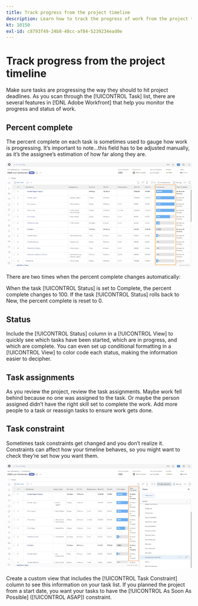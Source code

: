 ```yaml
---
title: Track progress from the project timeline
description: Learn how to track the progress of work from the project timeline in [!DNL Adobe Workfront] using percent complete, status, assignments, or constraints.
kt: 10150
exl-id: c8793f49-24b8-48cc-af84-5239234ead0e
---
```

# Track progress from the project timeline

Make sure tasks are progressing the way they should to hit project deadlines. As you scan through the [!UICONTROL Task] list, there are several features in [!DNL Adobe Workfront] that help you monitor the progress and status of work.

## Percent complete

The percent complete on each task is sometimes used to gauge how work is progressing. It’s important to note...this field has to be adjusted manually, as it’s the assignee’s estimation of how far along they are.

![Project task list showing [!UICONTROL Percent Complete] column](assets/planner-fund-task-percent-complete.png)

There are two times when the percent complete changes automatically:

When the task [!UICONTROL Status] is set to Complete, the percent complete changes to 100.
If the task [!UICONTROL Status] rolls back to New, the percent complete is reset to 0.

## Status

Include the [!UICONTROL Status] column in a [!UICONTROL View] to quickly see which tasks have been started, which are in progress, and which are complete. You can even set up conditional formatting in a [!UICONTROL View] to color code each status, making the information easier to decipher.

## Task assignments

As you review the project, review the task assignments. Maybe work fell behind because no one was assigned to the task. Or maybe the person assigned didn’t have the right skill set to complete the work. Add more people to a task or reassign tasks to ensure work gets done.

## Task constraint

Sometimes task constraints get changed and you don’t realize it. Constraints can affect how your timeline behaves, so you might want to check they’re set how you want them.

![Project task list showing task constraint column](assets/planner-fund-task-constraint.png)

Create a custom view that includes the [!UICONTROL Task Constraint] column to see this information on your task list. If you planned the project from a start date, you want your tasks to have the [!UICONTROL As Soon As Possible] ([!UICONTROL ASAP]) constraint.
